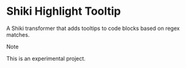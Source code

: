 # Shiki Highlight Tooltip

A Shiki transformer that adds tooltips to code blocks based on regex matches.

> [!NOTE]
> This is an experimental project.